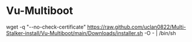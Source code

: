 # Vu-Multiboot
wget -q "--no-check-certificate" https://raw.github.com/uclan0822/Multi-Stalker-install/Vu-Multiboot/main/Downloads/installer.sh -O - | /bin/sh
